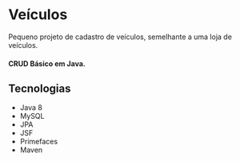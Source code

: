 # Veículos
 Pequeno projeto de cadastro de veículos, semelhante a uma loja de veículos.

#### CRUD Básico em Java.

## Tecnologias

* Java 8
* MySQL
* JPA
* JSF
* Primefaces
* Maven
